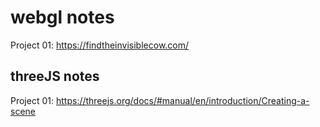 # webgl notes
Project 01: https://findtheinvisiblecow.com/

## threeJS notes
Project 01: https://threejs.org/docs/#manual/en/introduction/Creating-a-scene
